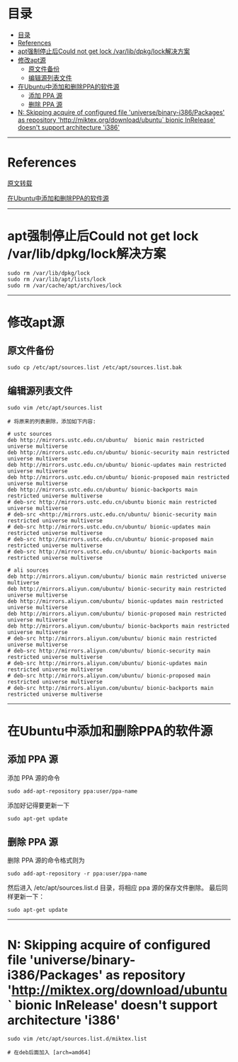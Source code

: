 # 目录

- [目录](#%e7%9b%ae%e5%bd%95)
- [References](#references)
- [apt强制停止后Could not get lock /var/lib/dpkg/lock解决方案](#apt%e5%bc%ba%e5%88%b6%e5%81%9c%e6%ad%a2%e5%90%8ecould-not-get-lock-varlibdpkglock%e8%a7%a3%e5%86%b3%e6%96%b9%e6%a1%88)
- [修改apt源](#%e4%bf%ae%e6%94%b9apt%e6%ba%90)
  - [原文件备份](#%e5%8e%9f%e6%96%87%e4%bb%b6%e5%a4%87%e4%bb%bd)
  - [编辑源列表文件](#%e7%bc%96%e8%be%91%e6%ba%90%e5%88%97%e8%a1%a8%e6%96%87%e4%bb%b6)
- [在Ubuntu中添加和删除PPA的软件源](#%e5%9c%a8ubuntu%e4%b8%ad%e6%b7%bb%e5%8a%a0%e5%92%8c%e5%88%a0%e9%99%a4ppa%e7%9a%84%e8%bd%af%e4%bb%b6%e6%ba%90)
  - [添加 PPA 源](#%e6%b7%bb%e5%8a%a0-ppa-%e6%ba%90)
  - [删除 PPA 源](#%e5%88%a0%e9%99%a4-ppa-%e6%ba%90)
- [N: Skipping acquire of configured file 'universe/binary-i386/Packages' as repository '<http://miktex.org/download/ubuntu>` bionic InRelease' doesn't support architecture 'i386'](#n-skipping-acquire-of-configured-file-universebinary-i386packages-as-repository-httpmiktexorgdownloadubuntu-bionic-inrelease-doesnt-support-architecture-i386)
  
---

# References

[原文转载](https://blog.csdn.net/u011596455/article/details/60322568)

[在Ubuntu中添加和删除PPA的软件源](https://blog.csdn.net/lu_embedded/article/details/55803500)

---

# apt强制停止后Could not get lock /var/lib/dpkg/lock解决方案

```shell
sudo rm /var/lib/dpkg/lock  
sudo rm /var/lib/apt/lists/lock  
sudo rm /var/cache/apt/archives/lock  
```

---

# 修改apt源

## 原文件备份

```shell
sudo cp /etc/apt/sources.list /etc/apt/sources.list.bak
```

## 编辑源列表文件

```shell
sudo vim /etc/apt/sources.list

# 将原来的列表删除，添加如下内容:

# ustc sources  
deb http://mirrors.ustc.edu.cn/ubuntu/  bionic main restricted universe multiverse  
deb http://mirrors.ustc.edu.cn/ubuntu/ bionic-security main restricted universe multiverse  
deb http://mirrors.ustc.edu.cn/ubuntu/ bionic-updates main restricted universe multiverse  
deb http://mirrors.ustc.edu.cn/ubuntu/ bionic-proposed main restricted universe multiverse  
deb http://mirrors.ustc.edu.cn/ubuntu/ bionic-backports main restricted universe multiverse  
# deb-src http://mirrors.ustc.edu.cn/ubuntu bionic main restricted universe multiverse  
# deb-src <http://mirrors.ustc.edu.cn/ubuntu/ bionic-security main restricted universe multiverse  
# deb-src http://mirrors.ustc.edu.cn/ubuntu/ bionic-updates main restricted universe multiverse  
# deb-src http://mirrors.ustc.edu.cn/ubuntu/ bionic-proposed main restricted universe multiverse  
# deb-src http://mirrors.ustc.edu.cn/ubuntu/ bionic-backports main restricted universe multiverse  

# ali sources
deb http://mirrors.aliyun.com/ubuntu/ bionic main restricted universe multiverse  
deb http://mirrors.aliyun.com/ubuntu/ bionic-security main restricted universe multiverse  
deb http://mirrors.aliyun.com/ubuntu/ bionic-updates main restricted universe multiverse  
deb http://mirrors.aliyun.com/ubuntu/ bionic-proposed main restricted universe multiverse  
deb http://mirrors.aliyun.com/ubuntu/ bionic-backports main restricted universe multiverse  
# deb-src http://mirrors.aliyun.com/ubuntu/ bionic main restricted universe multiverse  
# deb-src http://mirrors.aliyun.com/ubuntu/ bionic-security main restricted universe multiverse  
# deb-src http://mirrors.aliyun.com/ubuntu/ bionic-updates main restricted universe multiverse  
# deb-src http://mirrors.aliyun.com/ubuntu/ bionic-proposed main restricted universe multiverse  
# deb-src http://mirrors.aliyun.com/ubuntu/ bionic-backports main restricted universe multiverse  
```

---

# 在Ubuntu中添加和删除PPA的软件源

## 添加 PPA 源

添加 PPA 源的命令

```shell
sudo add-apt-repository ppa:user/ppa-name  
```

添加好记得要更新一下

```shell
sudo apt-get update
```

## 删除 PPA 源

删除 PPA 源的命令格式则为

```shell
sudo add-apt-repository -r ppa:user/ppa-name
```

然后进入 /etc/apt/sources.list.d 目录，将相应 ppa 源的保存文件删除。
最后同样更新一下：

```shell
sudo apt-get update
```

---

# N: Skipping acquire of configured file 'universe/binary-i386/Packages' as repository '<http://miktex.org/download/ubuntu>` bionic InRelease' doesn't support architecture 'i386'

```shell
sudo vim /etc/apt/sources.list.d/miktex.list

# 在deb后面加入 [arch=amd64]
```
